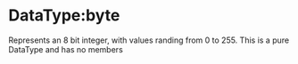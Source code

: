 # DataType:byte

Represents an 8 bit integer, with values randing from 0 to 255. This is a pure DataType and has no members
